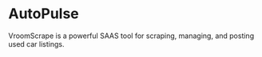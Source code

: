 # AutoPulse
VroomScrape is a powerful SAAS tool for scraping, managing, and posting used car listings.
